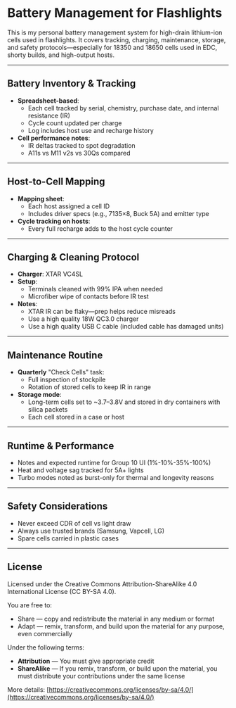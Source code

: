 # Battery Management for Flashlights

This is my personal battery management system for high-drain lithium-ion cells used in flashlights. It covers tracking, charging, maintenance, storage, and safety protocols—especially for 18350 and 18650 cells used in EDC, shorty builds, and high-output hosts.

---

## Battery Inventory & Tracking

- **Spreadsheet-based**:
  - Each cell tracked by serial, chemistry, purchase date, and internal resistance (IR)
  - Cycle count updated per charge
  - Log includes host use and recharge history
- **Cell performance notes**:
  - IR deltas tracked to spot degradation
  - A11s vs M11 v2s vs 30Qs compared

---

## Host-to-Cell Mapping

- **Mapping sheet**:
  - Each host assigned a cell ID
  - Includes driver specs (e.g., 7135×8, Buck 5A) and emitter type
- **Cycle tracking on hosts**:
  - Every full recharge adds to the host cycle counter

---

## Charging & Cleaning Protocol

- **Charger**: XTAR VC4SL
- **Setup**:
  - Terminals cleaned with 99% IPA when needed
  - Microfiber wipe of contacts before IR test
- **Notes**:
  - XTAR IR can be flaky—prep helps reduce misreads
  - Use a high quality 18W QC3.0 charger
  - Use a high quality USB C cable (included cable has damaged units)

---

## Maintenance Routine

- **Quarterly** "Check Cells" task:
  - Full inspection of stockpile
  - Rotation of stored cells to keep IR in range
- **Storage mode**:
  - Long-term cells set to ~3.7–3.8V and stored in dry containers with silica packets
  - Each cell stored in a case or host

---

## Runtime & Performance

- Notes and expected runtime for Group 10 UI (1%-10%-35%-100%)
- Heat and voltage sag tracked for 5A+ lights
- Turbo modes noted as burst-only for thermal and longevity reasons

---

## Safety Considerations

- Never exceed CDR of cell vs light draw
- Always use trusted brands (Samsung, Vapcell, LG)
- Spare cells carried in plastic cases

---

## License

Licensed under the Creative Commons Attribution-ShareAlike 4.0 International License (CC BY-SA 4.0).

You are free to:
- Share — copy and redistribute the material in any medium or format
- Adapt — remix, transform, and build upon the material for any purpose, even commercially

Under the following terms:
- **Attribution** — You must give appropriate credit
- **ShareAlike** — If you remix, transform, or build upon the material, you must distribute your contributions under the same license

More details: [https://creativecommons.org/licenses/by-sa/4.0/](https://creativecommons.org/licenses/by-sa/4.0/)
